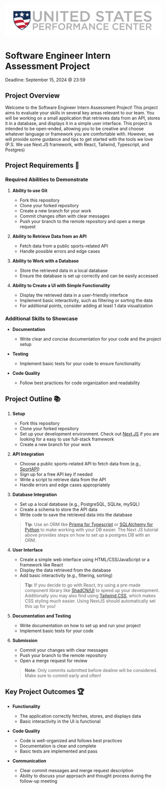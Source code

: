 ![USPC LOGO](assets/uspc.png)

# Software Engineer Intern Assessment Project

Deadline: September 15, 2024 @ 23:59

## Project Overview

Welcome to the Software Engineer Intern Assessment Project! This project aims to evaluate your skills in several key areas relevant to our team. You will be working on a small application that retrieves data from an API, stores it in a database, and displays it in a simple user interface. This project is intended to be open-ended, allowing you to be creative and choose whatever language or framework you are comfortable with. However, we will provide some guidance and tips to get started with the tools we love (P.S. We use Next.JS framework, with React, Tailwind, Typescript, and Postgres)

## Project Requirements :memo:

### Required Abilities to Demonstrate

1. **Ability to use Git**
   - Fork this repository
   - Clone your forked repository
   - Create a new branch for your work
   - Commit changes often with clear messages
   - Push your branch to the remote repository and open a merge request

2. **Ability to Retrieve Data from an API**
   - Fetch data from a public sports-related API
   - Handle possible errors and edge cases

3. **Ability to Work with a Database**
   - Store the retrieved data in a local database
   - Ensure the database is set up correctly and can be easily accessed

4. **Ability to Create a UI with Simple Functionality**
   - Display the retrieved data in a user-friendly interface
   - Implement basic interactivity, such as filtering or sorting the data
   - For additional points, consider adding at least 1 data visualization

### Additional Skills to Showcase

- **Documentation**
  - Write clear and concise documentation for your code and the project setup

- **Testing**
  - Implement basic tests for your code to ensure functionality

- **Code Quality**
  - Follow best practices for code organization and readability

## Project Outline :books:

1. **Setup**
   - Fork this repository
   - Clone your forked repository
   - Set up your development environment. Check out [Next JS](https://nextjs.org/learn) if you are looking for a easy to use full-stack framework
   - Create a new branch for your work

2. **API Integration**
   - Choose a public sports-related API to fetch data from (e.g., [SportAPI](https://rapidapi.com/rapidsportapi/api/sportapi7))
   - Sign up for a free API key if needed
   - Write a script to retrieve data from the API
   - Handle errors and edge cases appropriately

3. **Database Integration**
   - Set up a local database (e.g., PostgreSQL, SQLite, mySQL)
   - Create a schema to store the API data
   - Write code to save the retrieved data into the database
   > **Tip**: Use an ORM like [Prisma for Typescript](https://www.prisma.io/) or [SQLAlchemy for Python](https://pypi.org/project/SQLAlchemy/) to make working with your DB easier. The Next JS tutorial above provides steps on how to set up a postgres DB with an ORM.


4. **User Interface**
   - Create a simple web interface using HTML/CSS/JavaScript or a framework like React
   - Display the data retrieved from the database
   - Add basic interactivity (e.g., filtering, sorting)
   > **Tip**: If you decide to go with React, try using a pre-made component library like [ShadCN/UI](https://ui.shadcn.com/) to speed up your development. Additionally you may also find using [Tailwind CSS](https://tailwindcss.com/docs/installation), which makes CSS styling much easier. Using NextJS should automatically set this up for you!
   
5. **Documentation and Testing**
   - Write documentation on how to set up and run your project
   - Implement basic tests for your code

6. **Submission**
   - Commit your changes with clear messages
   - Push your branch to the remote repository
   - Open a merge request for review
   > **Note**: Only commits submitted before dealine will be considered. Make sure to commit early and often!

## Key Project Outcomes :trophy:

- **Functionality**
  - The application correctly fetches, stores, and displays data
  - Basic interactivity in the UI is functional

- **Code Quality**
  - Code is well-organized and follows best practices
  - Documentation is clear and complete
  - Basic tests are implemented and pass

- **Communication**
  - Clear commit messages and merge request description
  - Ability to discuss your approach and thought process during the follow-up meeting
